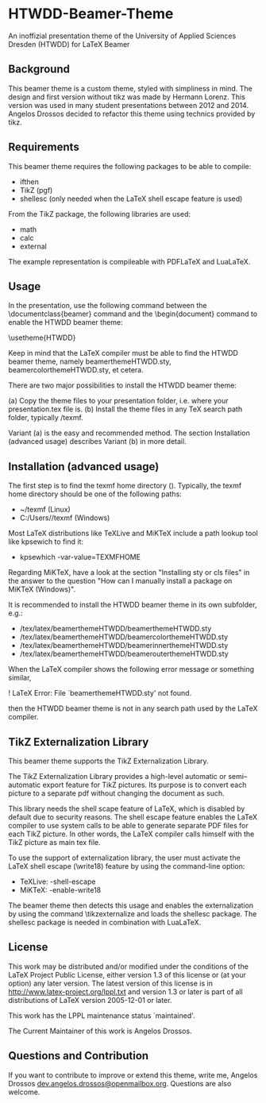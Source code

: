 # HTWDD-Beamer-Theme
An inoffizial presentation theme of the University of Applied Sciences Dresden (HTWDD) for LaTeX Beamer


## Background

This beamer theme is a custom theme, styled with simpliness in mind.
The design and first version without tikz was made by Hermann Lorenz.
This version was used in many student presentations between 2012 and 2014.
Angelos Drossos decided to refactor this theme using technics provided by tikz.


## Requirements

This beamer theme requires the following packages to be able to compile:

 * ifthen
 * TikZ (pgf)
 * shellesc (only needed when the LaTeX shell escape feature is used)

From the TikZ package, the following libraries are used:

 * math
 * calc
 * external

The example representation is compileable with PDFLaTeX and LuaLaTeX.


## Usage

In the presentation, use the following command
between the \documentclass{beamer} command and the \begin{document} command
to enable the HTWDD beamer theme:

  \usetheme{HTWDD}

Keep in mind that the LaTeX compiler must be able to find the HTWDD beamer theme,
namely beamerthemeHTWDD.sty, beamercolorthemeHTWDD.sty, et cetera.

There are two major possibilities to install the HTWDD beamer theme:

  (a) Copy the theme files to your presentation folder,
      i.e. where your presentation.tex file is.
  (b) Install the theme files in any TeX search path folder,
      typically <HOME>/texmf.

Variant (a) is the easy and recommended method.
The section Installation (advanced usage) describes Variant (b) in more detail.


## Installation (advanced usage)

The first step is to find the texmf home directory (<TEXMFHOME>).
Typically, the texmf home directory should be one of the following paths:

 * ~/texmf (Linux)
 * C:/Users/<user>/texmf (Windows)

Most LaTeX distributions like TeXLive and MiKTeX include a path lookup tool
like kpsewich to find it:

 * kpsewhich -var-value=TEXMFHOME

Regarding MiKTeX, have a look at the section "Installing sty or cls files"
in the answer to the question "How can I manually install a package on MiKTeX (Windows)".

It is recommended to install the HTWDD beamer theme in its own subfolder,
e.g.:

 * <TEXMFHOME>/tex/latex/beamerthemeHTWDD/beamerthemeHTWDD.sty
 * <TEXMFHOME>/tex/latex/beamerthemeHTWDD/beamercolorthemeHTWDD.sty
 * <TEXMFHOME>/tex/latex/beamerthemeHTWDD/beamerinnerthemeHTWDD.sty
 * <TEXMFHOME>/tex/latex/beamerthemeHTWDD/beamerouterthemeHTWDD.sty

When the LaTeX compiler shows the following error message or something similar,

  ! LaTeX Error: File `beamerthemeHTWDD.sty' not found.

then the HTWDD beamer theme is not in any search path
used by the LaTeX compiler.


## TikZ Externalization Library

This beamer theme supports the TikZ Externalization Library.

  The TikZ Externalization Library provides a high-level automatic or
  semi–automatic export feature for TikZ pictures. Its purpose is to
  convert each picture to a separate pdf without changing the document
  as such.

This library needs the shell scape feature of LaTeX, which is disabled
by default due to security reasons. The shell escape feature enables
the LaTeX compiler to use system calls to be able to generate separate
PDF files for each TikZ picture. In other words, the LaTeX compiler
calls himself with the TikZ picture as main tex file.

To use the support of externalization library, the user must activate
the LaTeX shell escape (\write18) feature by using the command-line option:

 * TeXLive: -shell-escape
 * MiKTeX: -enable-write18

The beamer theme then detects this usage and enables the externalization
by using the command \tikzexternalize and loads the shellesc package.
The shellesc package is needed in combination with LuaLaTeX.


## License

This work may be distributed and/or modified under the conditions of
the LaTeX Project Public License, either version 1.3 of this license
or (at your option) any later version.
The latest version of this license is in
   http://www.latex-project.org/lppl.txt
and version 1.3 or later is part of all distributions of
LaTeX version 2005-12-01 or later.

This work has the LPPL maintenance status `maintained'.

The Current Maintainer of this work is Angelos Drossos.


## Questions and Contribution

If you want to contribute to improve or extend this theme,
write me, Angelos Drossos <dev.angelos.drossos@openmailbox.org>.
Questions are also welcome.
